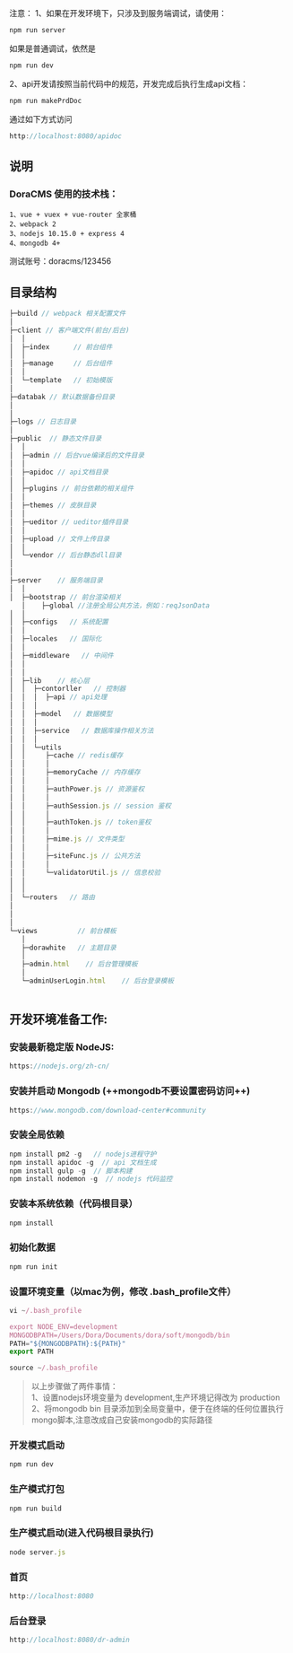 
注意：
1、如果在开发环境下，只涉及到服务端调试，请使用：
```javascript
npm run server  
```

如果是普通调试，依然是
```javascript
npm run dev
```
2、api开发请按照当前代码中的规范，开发完成后执行生成api文档：
```javascript
npm run makePrdDoc
```

通过如下方式访问
```javascript
http://localhost:8080/apidoc
```

## 说明

### DoraCMS 使用的技术栈：

```
1、vue + vuex + vue-router 全家桶
2、webpack 2
3、nodejs 10.15.0 + express 4
4、mongodb 4+
```
 
测试账号：doracms/123456   


## 目录结构

```javascript
├─build // webpack 相关配置文件
│
├─client // 客户端文件(前台/后台)
│  │
│  ├─index      // 前台组件
│  │
│  ├─manage     // 后台组件
│  │
│  └─template   // 初始模版
│
├─databak // 默认数据备份目录
│
│ 
├─logs // 日志目录
│
├─public  // 静态文件目录
│  │
│  ├─admin // 后台vue编译后的文件目录
│  │
│  ├─apidoc // api文档目录
│  │
│  ├─plugins // 前台依赖的相关组件
│  │
│  ├─themes // 皮肤目录
│  │
│  ├─ueditor // ueditor插件目录
│  │
│  ├─upload // 文件上传目录
│  │
│  └─vendor // 后台静态dll目录
│
│
├─server    // 服务端目录
│  │
│  ├─bootstrap // 前台渲染相关
   │    ├─global //注册全局公共方法，例如：reqJsonData
│  │     
│  ├─configs   // 系统配置
│  │
│  ├─locales   // 国际化
│  │
│  ├─middleware   // 中间件
│  │
│  │
│  ├─lib    // 核心层
│  │  ├─contorller   // 控制器
│  │  │  ├─api // api处理
│  │  │
│  │  ├─model   // 数据模型
│  │  │
│  │  ├─service   // 数据库操作相关方法
│  │  │
│  │  └─utils
│  │     ├─cache // redis缓存
│  │     │
│  │     ├─memoryCache // 内存缓存
│  │     │
│  │     ├─authPower.js // 资源鉴权
│  │     │
│  │     ├─authSession.js // session 鉴权
│  │     │
│  │     ├─authToken.js // token鉴权
│  │     │
│  │     ├─mime.js // 文件类型
│  │     │
│  │     ├─siteFunc.js // 公共方法
│  │     │
│  │     └─validatorUtil.js // 信息校验
│  │
│  │
│  └─routers   // 路由
│  
│
│
└─views          // 前台模板
   │
   ├─dorawhite   // 主题目录
   │
   ├─admin.html    // 后台管理模板
   │
   └─adminUserLogin.html    // 后台登录模板
 

```





## 开发环境准备工作:

### 安装最新稳定版 NodeJS:
```javascript
https://nodejs.org/zh-cn/
```


### 安装并启动 Mongodb (++mongodb不要设置密码访问++)
```javascript
https://www.mongodb.com/download-center#community
```

### 安装全局依赖
```javascript
npm install pm2 -g   // nodejs进程守护
npm install apidoc -g  // api 文档生成
npm install gulp -g  // 脚本构建
npm install nodemon -g  // nodejs 代码监控
```


### 安装本系统依赖（代码根目录）
```javascript
npm install
```

### 初始化数据
```javascript
npm run init
```

### 设置环境变量（以mac为例，修改 .bash_profile文件）

```javascript
vi ~/.bash_profile

export NODE_ENV=development
MONGODBPATH=/Users/Dora/Documents/dora/soft/mongodb/bin
PATH="${MONGODBPATH}:${PATH}"
export PATH

source ~/.bash_profile
```

> 以上步骤做了两件事情：  
1、设置nodejs环境变量为 development,生产环境记得改为 production  
2、将mongodb bin 目录添加到全局变量中，便于在终端的任何位置执行mongo脚本,注意改成自己安装mongodb的实际路径  


### 开发模式启动
```javascript
npm run dev
```
### 生产模式打包
```javascript
npm run build
```
### 生产模式启动(进入代码根目录执行)
```javascript
node server.js
```

### 首页
```javascript
http://localhost:8080
```

### 后台登录
```javascript
http://localhost:8080/dr-admin
```



